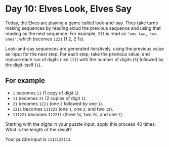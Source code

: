 # Day 10: Elves Look, Elves Say

Today, the Elves are playing a game called look-and-say. They take turns making
sequences by reading aloud the previous sequence and using that reading as the
next sequence. For example, `211` is read as `"one two, two ones"`, which
becomes `1221` (1 2, 2 1s).

Look-and-say sequences are generated iteratively, using the previous value as
input for the next step. For each step, take the previous value, and replace
each run of digits (like `111`) with the number of digits (`3`) followed by the
digit itself (`1`).

## For example

* `1` becomes `11` (1 copy of digit `1`).
* `11` becomes `21`  (2 copies of digit `1`).
* `21` becomes `1211` (one `2` followed by one `1`).
* `1211` becomes `111221` (one `1`, one `2`, and two `1`s).
* `111221` becomes `312211` (three `1`s, two `2`s, and one `1`).

Starting with the digits in your puzzle input, apply this process 40 times.
What is the length of the result?

Your puzzle input is `1113122113`.
